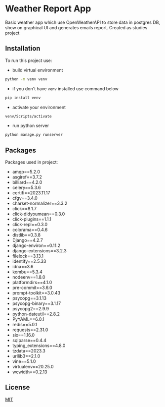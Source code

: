 # Weather Report App

Basic weather app which use OpenWeatherAPI to store data in postgres DB, show on graphical UI and generates emails report. Created as studies project 

## Installation

To run this project use:

- build virtual environment
```bash
python -m venv venv
```
- if you don't have `venv` installed use command below
```bash
pip install venv
```
- activate your environment
```bash
venv/Scripts/activate
```
- run python server
```bash
python manage.py runserver
```
## Packages

Packages used in project:

- amqp==5.2.0
- asgiref==3.7.2
- billiard==4.2.0
- celery==5.3.6
- certifi==2023.11.17
- cfgv==3.4.0
- charset-normalizer==3.3.2
- click==8.1.7
- click-didyoumean==0.3.0
- click-plugins==1.1.1
- click-repl==0.3.0
- colorama==0.4.6
- distlib==0.3.8
- Django==4.2.7
- django-environ==0.11.2
- django-extensions==3.2.3
- filelock==3.13.1
- identify==2.5.33
- idna==3.6
- kombu==5.3.4
- nodeenv==1.8.0
- platformdirs==4.1.0
- pre-commit==3.6.0
- prompt-toolkit==3.0.43
- psycopg==3.1.13
- psycopg-binary==3.1.17
- psycopg2==2.9.9
- python-dateutil==2.8.2
- PyYAML==6.0.1
- redis==5.0.1
- requests==2.31.0
- six==1.16.0
- sqlparse==0.4.4
- typing_extensions==4.8.0
- tzdata==2023.3
- urllib3==2.1.0
- vine==5.1.0
- virtualenv==20.25.0
- wcwidth==0.2.13

## License

[MIT](https://choosealicense.com/licenses/mit/)
